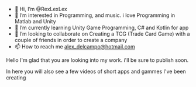 - 👋 Hi, I’m @RexLexLex
- 👀 I’m interested in Programming, and music. i love Programming in Matlab and Unity
- 🌱 I’m currently learning Unity Game Programming, C# and Kotlin for app 
- 💞️ I’m looking to collaborate on Creating a TCG (Trade Card Game) with a couple of friends in order to create a company
- 📫 How to reach me alex_delcampo@hotmail.com

Hello I'm glad that you are looking into my work. i'll be sure to publish soon.

In here you will also see a few videos of short apps and gammes I've been creating

<!---
RexLexLex/RexLexLex is a ✨ special ✨ repository because its `README.md` (this file) appears on your GitHub profile.
You can click the Preview link to take a look at your changes.
--->
